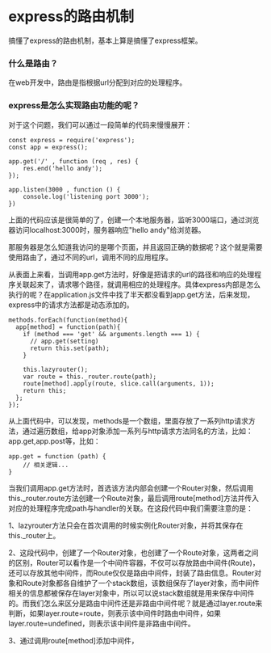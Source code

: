# express的路由机制
搞懂了express的路由机制，基本上算是搞懂了express框架。

### 什么是路由？
在web开发中，路由是指根据url分配到对应的处理程序。

### express是怎么实现路由功能的呢？
对于这个问题，我们可以通过一段简单的代码来慢慢展开：
```
const express = require('express');
const app = express();

app.get('/' , function (req , res) {
    res.end('hello andy');
});

app.listen(3000 , function () {
    console.log('listening port 3000');
})
```
上面的代码应该是很简单的了，创建一个本地服务器，监听3000端口，通过浏览器访问localhost:3000时，服务器响应"hello andy"给浏览器。

那服务器是怎么知道我访问的是哪个页面，并且返回正确的数据呢？这个就是需要使用路由了，通过不同的url，调用不同的应用程序。

从表面上来看，当调用app.get方法时，好像是把请求的url的路径和响应的处理程序关联起来了，请求哪个路径，就调用相应的处理程序。具体express内部是怎么执行的呢？在application.js文件中找了半天都没看到app.get方法，后来发现，express中的请求方法都是动态添加的。

```
methods.forEach(function(method){
  app[method] = function(path){
    if (method === 'get' && arguments.length === 1) {
      // app.get(setting)
      return this.set(path);
    }

    this.lazyrouter();
    var route = this._router.route(path);
    route[method].apply(route, slice.call(arguments, 1));
    return this;
  };
});
```
从上面代码中，可以发现，methods是一个数组，里面存放了一系列http请求方法，通过遍历数组，给app对象添加一系列与http请求方法同名的方法，比如：app.get,app.post等，比如：

```
app.get = function (path) {
    // 相关逻辑...
}
```
当我们调用app.get方法时，首选该方法内部会创建一个Router对象，然后调用this._router.route方法创建一个Route对象，最后调用route[method]方法并传入对应的处理程序完成path与handler的关联。在这段代码中我们需要注意的是：

1、lazyrouter方法只会在首次调用的时候实例化Router对象，并将其保存在this._router上。

2、这段代码中，创建了一个Router对象，也创建了一个Route对象，这两者之间的区别，Router可以看作是一个中间件容器，不仅可以存放路由中间件(Route)，还可以存放其他中间件，而Route仅仅是路由中间件，封装了路由信息。Router对象和Route对象都各自维护了一个stack数组，该数组保存了layer对象，而中间件相关的信息都被保存在layer对象中，所以可以说stack数组就是用来保存中间件的。而我们怎么来区分是路由中间件还是非路由中间件呢？就是通过layer.route来判断，如果layer.route=route，则表示该中间件时路由中间件，如果layer.route=undefined，则表示该中间件是非路由中间件。

3、通过调用route[method]添加中间件，
